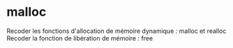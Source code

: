 # malloc

Recoder les fonctions d'allocation de mémoire dynamique : malloc et realloc
Recoder la fonction de libération de mémoire : free
